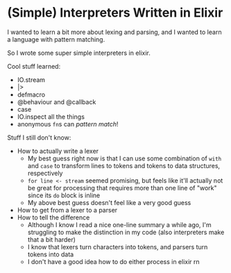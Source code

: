 # (Simple) Interpreters Written in Elixir

I wanted to learn a bit more about lexing and parsing, and I wanted to learn a language with pattern matching.

So I wrote some super simple interpreters in elixir.

Cool stuff learned:

* IO.stream
* |>
* defmacro
* @behaviour and @callback
* case
* IO.inspect all the things
* anonymous `fn`s can *pattern match*!

Stuff I still don't know:

* How to actually write a lexer
  * My best guess right now is that I can use some combination of `with` and `case`
    to transform lines to tokens and tokens to data structures, respectively
  * `for line <- stream` seemed promising, but feels like it'll actually not be great
    for processing that requires more than one line of "work" since its `do` block is inline
  * My above best guess doesn't feel like a very good guess
* How to get from a lexer to a parser
* How to tell the difference
  * Although I know I read a nice one-line summary a while ago, I'm struggling to make
    the distinction in my code (also interpreters make that a bit harder)
  * I know that lexers turn characters into tokens, and parsers turn tokens into data
  * I don't have a good idea how to do either process in elixir rn

